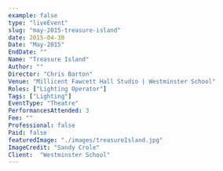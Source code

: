 ```yaml
---
example: false
type: "liveEvent"
slug: "may-2015-treasure-island"
date: 2015-04-30
Date: "May-2015"
EndDate: ""
Name: "Treasure Island"
Author: ""
Director: "Chris Barton"
Venue: "Millicent Fawcett Hall Studio | Westminster School"
Roles: ["Lighting Operator"]
Tags: ["Lighting"]
EventType: "Theatre"
PerformancesAttended: 3
Fee: ""
Professional: false
Paid: false
featuredImage: "./images/treasureIsland.jpg"
ImageCredit: "Sandy Crole"
Client:  "Westminster School"
---
```

